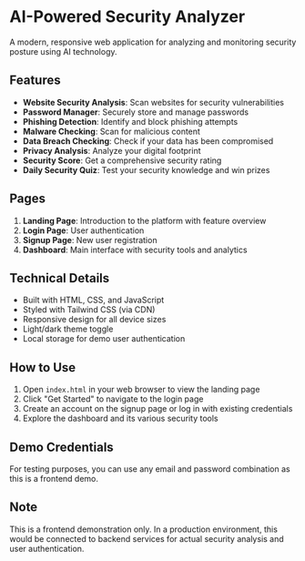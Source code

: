 # AI-Powered Security Analyzer

A modern, responsive web application for analyzing and monitoring security posture using AI technology.

## Features

- **Website Security Analysis**: Scan websites for security vulnerabilities
- **Password Manager**: Securely store and manage passwords
- **Phishing Detection**: Identify and block phishing attempts
- **Malware Checking**: Scan for malicious content
- **Data Breach Checking**: Check if your data has been compromised
- **Privacy Analysis**: Analyze your digital footprint
- **Security Score**: Get a comprehensive security rating
- **Daily Security Quiz**: Test your security knowledge and win prizes

## Pages

1. **Landing Page**: Introduction to the platform with feature overview
2. **Login Page**: User authentication
3. **Signup Page**: New user registration
4. **Dashboard**: Main interface with security tools and analytics

## Technical Details

- Built with HTML, CSS, and JavaScript
- Styled with Tailwind CSS (via CDN)
- Responsive design for all device sizes
- Light/dark theme toggle
- Local storage for demo user authentication

## How to Use

1. Open `index.html` in your web browser to view the landing page
2. Click "Get Started" to navigate to the login page
3. Create an account on the signup page or log in with existing credentials
4. Explore the dashboard and its various security tools

## Demo Credentials

For testing purposes, you can use any email and password combination as this is a frontend demo.

## Note

This is a frontend demonstration only. In a production environment, this would be connected to backend services for actual security analysis and user authentication.
